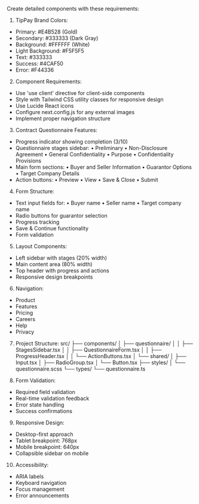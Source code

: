 Create detailed components with these requirements:

1. TipPay Brand Colors:
- Primary: #E4B528 (Gold)
- Secondary: #333333 (Dark Gray)
- Background: #FFFFFF (White)
- Light Background: #F5F5F5
- Text: #333333
- Success: #4CAF50
- Error: #F44336

2. Component Requirements:
- Use 'use client' directive for client-side components
- Style with Tailwind CSS utility classes for responsive design
- Use Lucide React icons
- Configure next.config.js for any external images
- Implement proper navigation structure

3. Contract Questionnaire Features:
- Progress indicator showing completion (3/10)
- Questionnaire stages sidebar:
  • Preliminary
  • Non-Disclosure Agreement
  • General Confidentiality
  • Purpose
  • Confidentiality Provisions
- Main form sections:
  • Buyer and Seller Information
  • Guarantor Options
  • Target Company Details
- Action buttons:
  • Preview
  • View
  • Save & Close
  • Submit

4. Form Structure:
- Text input fields for:
  • Buyer name
  • Seller name
  • Target company name
- Radio buttons for guarantor selection
- Progress tracking
- Save & Continue functionality
- Form validation

5. Layout Components:
- Left sidebar with stages (20% width)
- Main content area (80% width)
- Top header with progress and actions
- Responsive design breakpoints

6. Navigation:
- Product
- Features
- Pricing
- Careers
- Help
- Privacy

7. Project Structure:
src/
├── components/
│   ├── questionnaire/
│   │   ├── StagesSidebar.tsx
│   │   ├── QuestionnaireForm.tsx
│   │   ├── ProgressHeader.tsx
│   │   └── ActionButtons.tsx
│   └── shared/
│       ├── Input.tsx
│       ├── RadioGroup.tsx
│       └── Button.tsx
├── styles/
│   └── questionnaire.scss
└── types/
    └── questionnaire.ts

8. Form Validation:
- Required field validation
- Real-time validation feedback
- Error state handling
- Success confirmations

9. Responsive Design:
- Desktop-first approach
- Tablet breakpoint: 768px
- Mobile breakpoint: 640px
- Collapsible sidebar on mobile

10. Accessibility:
- ARIA labels
- Keyboard navigation
- Focus management
- Error announcements